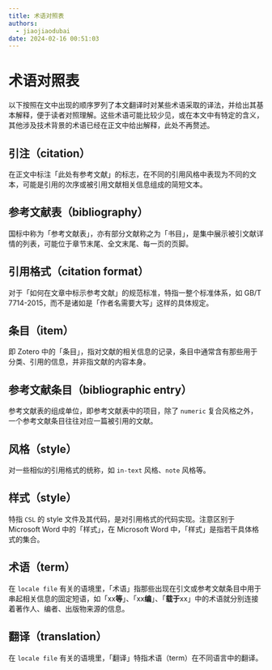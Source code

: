 ```yaml
---
title: 术语对照表
authors:
  - jiaojiaodubai
date: 2024-02-16 00:51:03
---
```


# 术语对照表

以下按照在文中出现的顺序罗列了本文翻译时对某些术语采取的译法，并给出其基本解释，便于读者对照理解。这些术语可能比较少见，或在本文中有特定的含义，其他涉及技术背景的术语已经在正文中给出解释，此处不再赘述。

## 引注（citation）

在正文中标注「此处有参考文献」的标志，在不同的引用风格中表现为不同的文本，可能是引用的次序或被引用文献相关信息组成的简短文本。

## 参考文献表（bibliography）

国标中称为「参考文献表」，亦有部分文献称之为「书目」，是集中展示被引文献详情的列表，可能位于章节末尾、全文末尾、每一页的页脚。

## 引用格式（citation format）

对于「如何在文章中标示参考文献」的规范标准，特指一整个标准体系，如 GB/T 7714-2015，而不是诸如是「作者名需要大写」这样的具体规定。

## 条目（item）

即 Zotero 中的「条目」，指对文献的相关信息的记录，条目中通常含有那些用于分类、引用的信息，并非指文献的内容本身。

## 参考文献条目（bibliographic entry）

参考文献表的组成单位，即参考文献表中的项目，除了 `numeric` 复合风格之外，一个参考文献条目往往对应一篇被引用的文献。

## 风格（style）

对一些相似的引用格式的统称，如 `in-text` 风格、`note` 风格等。

## 样式（style）

特指 `CSL` 的 style 文件及其代码，是对引用格式的代码实现。注意区别于 Microsoft Word 中的「样式」，在 Microsoft Word 中，「样式」是指若干具体格式的集合。

## 术语（term）

在 `locale file` 有关的语境里，「术语」指那些出现在引文或参考文献条目中用于串起相关信息的固定短语，如「xx**等**」、「xx**编**」、「**载于**xx」中的术语就分别连接着著作人、编者、出版物来源的信息。

## 翻译（translation）

在 `locale file` 有关的语境里，「翻译」特指术语（term）在不同语言中的翻译。
